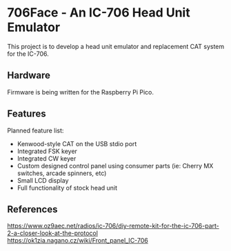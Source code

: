# 706Face - An IC-706 Head Unit Emulator

This project is to develop a head unit emulator and replacement CAT system for the IC-706.

## Hardware

Firmware is being written for the Raspberry Pi Pico.

## Features

Planned feature list:
* Kenwood-style CAT on the USB stdio port
* Integrated FSK keyer
* Integrated CW keyer
* Custom designed control panel using consumer parts (ie: Cherry MX switches, arcade spinners, etc)
* Small LCD display
* Full functionality of stock head unit

## References

https://www.oz9aec.net/radios/ic-706/diy-remote-kit-for-the-ic-706-part-2-a-closer-look-at-the-protocol
https://ok1zia.nagano.cz/wiki/Front_panel_IC-706
